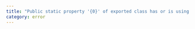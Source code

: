 ```yaml
---
title: "Public static property '{0}' of exported class has or is using name '{1}' from external module {2} but cannot be named."
category: error
---
```

